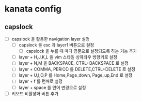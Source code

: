 # kanata config

## capslock 
- [ ] capslock 을 활용한 navigation layer 설정
  - [ ] capslock 을 esc 과 layer1 버튼으로 설정
    - [ ] capslock 을 누를 때 마다 영문으로 설정되도록 하는 기능 추가
  - [ ] layer + H,J,K,L 을 vim 스타일 상하좌우 방향키로 설정
  - [ ] layer + N,M 을 BACKSPACE, CTRL+BACKSPACE 로 설정
  - [ ] layer + COMMA, PERIOD 를 DELETE,CTRL+DELETE 로 설정 
  - [ ] layer + U,I,O,P 를 Home,Page_down, Page_up,End 로 설정
  - [ ] layer + f 를 런쳐로 설정
  - [ ] layer + space 를 언어 변경으로 설정 
- [ ] 키보드 비활성화 버튼 추가
